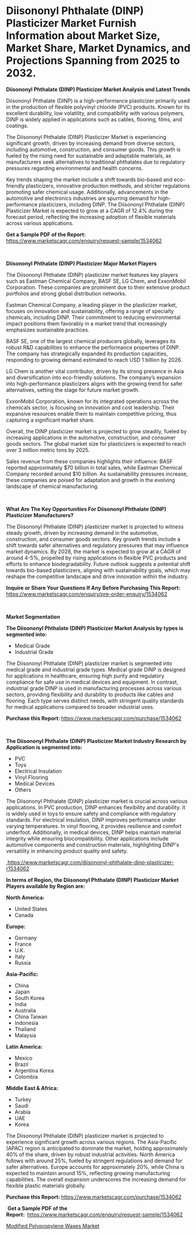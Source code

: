 <p><h1>Diisononyl Phthalate (DINP) Plasticizer Market Furnish Information about Market Size, Market Share, Market Dynamics, and Projections Spanning from 2025 to 2032.</h1></p><p><strong>Diisononyl Phthalate (DINP) Plasticizer Market Analysis and Latest Trends</strong></p>
<p><p>Diisononyl Phthalate (DINP) is a high-performance plasticizer primarily used in the production of flexible polyvinyl chloride (PVC) products. Known for its excellent durability, low volatility, and compatibility with various polymers, DINP is widely applied in applications such as cables, flooring, films, and coatings. </p><p>The Diisononyl Phthalate (DINP) Plasticizer Market is experiencing significant growth, driven by increasing demand from diverse sectors, including automotive, construction, and consumer goods. This growth is fueled by the rising need for sustainable and adaptable materials, as manufacturers seek alternatives to traditional phthalates due to regulatory pressures regarding environmental and health concerns. </p><p>Key trends shaping the market include a shift towards bio-based and eco-friendly plasticizers, innovative production methods, and stricter regulations promoting safer chemical usage. Additionally, advancements in the automotive and electronics industries are spurring demand for high-performance plasticizers, including DINP. The Diisononyl Phthalate (DINP) Plasticizer Market is expected to grow at a CAGR of 12.4% during the forecast period, reflecting the increasing adoption of flexible materials across various applications.</p></p>
<p><strong>Get a Sample PDF of the Report:&nbsp;</strong> <a href="https://www.marketscagr.com/enquiry/request-sample/1534062?utm_campaign=1868&utm_medium=2&utm_source=Github&utm_content=ia&utm_term=02022025&utm_id=diisononyl-phthalate-dinp-plasticizer">https://www.marketscagr.com/enquiry/request-sample/1534062</a></p>
<p>&nbsp;</p>
<p><strong>Diisononyl Phthalate (DINP) Plasticizer Major Market Players</strong></p>
<p><p>The Diisononyl Phthalate (DINP) plasticizer market features key players such as Eastman Chemical Company, BASF SE, LG Chem, and ExxonMobil Corporation. These companies are prominent due to their extensive product portfolios and strong global distribution networks. </p><p>Eastman Chemical Company, a leading player in the plasticizer market, focuses on innovation and sustainability, offering a range of specialty chemicals, including DINP. Their commitment to reducing environmental impact positions them favorably in a market trend that increasingly emphasizes sustainable practices.</p><p>BASF SE, one of the largest chemical producers globally, leverages its robust R&D capabilities to enhance the performance properties of DINP. The company has strategically expanded its production capacities, responding to growing demand estimated to reach USD 1 billion by 2026. </p><p>LG Chem is another vital contributor, driven by its strong presence in Asia and diversification into eco-friendly solutions. The company’s expansion into high-performance plasticizers aligns with the growing trend for safer alternatives, setting the stage for future market growth.</p><p>ExxonMobil Corporation, known for its integrated operations across the chemicals sector, is focusing on innovation and cost leadership. Their expansive resources enable them to maintain competitive pricing, thus capturing a significant market share.</p><p>Overall, the DINP plasticizer market is projected to grow steadily, fueled by increasing applications in the automotive, construction, and consumer goods sectors. The global market size for plasticizers is expected to reach over 3 million metric tons by 2025. </p><p>Sales revenue from these companies highlights their influence: BASF reported approximately $70 billion in total sales, while Eastman Chemical Company recorded around $10 billion. As sustainability pressures increase, these companies are poised for adaptation and growth in the evolving landscape of chemical manufacturing.</p></p>
<p>&nbsp;</p>
<p><strong>What Are The Key Opportunities For Diisononyl Phthalate (DINP) Plasticizer Manufacturers?</strong></p>
<p><p>The Diisononyl Phthalate (DINP) plasticizer market is projected to witness steady growth, driven by increasing demand in the automotive, construction, and consumer goods sectors. Key growth trends include a shift towards safer alternatives and regulatory pressures that may influence market dynamics. By 2028, the market is expected to grow at a CAGR of around 4-5%, propelled by rising applications in flexible PVC products and efforts to enhance biodegradability. Future outlook suggests a potential shift towards bio-based plasticizers, aligning with sustainability goals, which may reshape the competitive landscape and drive innovation within the industry.</p></p>
<p><strong>Inquire or Share Your Questions If Any Before Purchasing This Report:</strong> <a href="https://www.marketscagr.com/enquiry/pre-order-enquiry/1534062?utm_campaign=1868&utm_medium=2&utm_source=Github&utm_content=ia&utm_term=02022025&utm_id=diisononyl-phthalate-dinp-plasticizer">https://www.marketscagr.com/enquiry/pre-order-enquiry/1534062</a></p>
<p>&nbsp;</p>
<p><strong>Market Segmentation</strong></p>
<p><strong>The Diisononyl Phthalate (DINP) Plasticizer Market Analysis by types is segmented into:</strong></p>
<p><ul><li>Medical Grade</li><li>Industrial Grade</li></ul></p>
<p><p>The Diisononyl Phthalate (DINP) plasticizer market is segmented into medical grade and industrial grade types. Medical grade DINP is designed for applications in healthcare, ensuring high purity and regulatory compliance for safe use in medical devices and equipment. In contrast, industrial grade DINP is used in manufacturing processes across various sectors, providing flexibility and durability to products like cables and flooring. Each type serves distinct needs, with stringent quality standards for medical applications compared to broader industrial uses.</p></p>
<p><strong>Purchase this Report:&nbsp;</strong><a href="https://www.marketscagr.com/purchase/1534062?utm_campaign=1868&utm_medium=2&utm_source=Github&utm_content=ia&utm_term=02022025&utm_id=diisononyl-phthalate-dinp-plasticizer">https://www.marketscagr.com/purchase/1534062</a></p>
<p>&nbsp;</p>
<p><strong>The Diisononyl Phthalate (DINP) Plasticizer Market Industry Research by Application is segmented into:</strong></p>
<p><ul><li>PVC</li><li>Toys</li><li>Electrical Insulation</li><li>Vinyl Flooring</li><li>Medical Devices</li><li>Others</li></ul></p>
<p><p>The Diisononyl Phthalate (DINP) plasticizer market is crucial across various applications. In PVC production, DINP enhances flexibility and durability. It is widely used in toys to ensure safety and compliance with regulatory standards. For electrical insulation, DINP improves performance under varying temperatures. In vinyl flooring, it provides resilience and comfort underfoot. Additionally, in medical devices, DINP helps maintain material integrity while ensuring biocompatibility. Other applications include automotive components and construction materials, highlighting DINP's versatility in enhancing product quality and safety.</p></p>
<p><a href="https://www.marketscagr.com/diisononyl-phthalate-dinp-plasticizer-r1534062?utm_campaign=1868&utm_medium=2&utm_source=Github&utm_content=ia&utm_term=02022025&utm_id=diisononyl-phthalate-dinp-plasticizer">&nbsp;https://www.marketscagr.com/diisononyl-phthalate-dinp-plasticizer-r1534062</a></p>
<p><strong>In terms of Region, the Diisononyl Phthalate (DINP) Plasticizer Market Players available by Region are:</strong></p>
<p>
    <p> <strong> North America: </strong>
        <ul>
            <li>United States</li>
            <li>Canada</li>
        </ul>
        </p> 
    <p> <strong> Europe: </strong>
        <ul>
            <li>Germany</li>
            <li>France</li>
            <li>U.K.</li>
            <li>Italy</li>
            <li>Russia</li>
        </ul>
        </p> 
    <p> <strong> Asia-Pacific: </strong>
        <ul>
            <li>China</li>
            <li>Japan</li>
            <li>South Korea</li>
            <li>India</li>
            <li>Australia</li>
            <li>China Taiwan</li>
            <li>Indonesia</li>
            <li>Thailand</li>
            <li>Malaysia</li>
        </ul>
        </p> 
    <p> <strong> Latin America: </strong>
        <ul>
            <li>Mexico</li>
            <li>Brazil</li>
            <li>Argentina Korea</li>
            <li>Colombia</li>
        </ul>
        </p> 
    <p> <strong> Middle East & Africa: </strong>
        <ul>
            <li>Turkey</li>
            <li>Saudi</li>
            <li>Arabia</li>
            <li>UAE</li>
            <li>Korea</li>
        </ul>
    </p>
    </p>
<p><p>The Diisononyl Phthalate (DINP) plasticizer market is projected to experience significant growth across various regions. The Asia-Pacific (APAC) region is anticipated to dominate the market, holding approximately 40% of the share, driven by robust industrial activities. North America follows with around 25%, fueled by stringent regulations and demand for safer alternatives. Europe accounts for approximately 20%, while China is expected to maintain around 15%, reflecting growing manufacturing capabilities. The overall expansion underscores the increasing demand for flexible plastic materials globally.</p></p>
<p><strong>Purchase this Report: </strong><a href="https://www.marketscagr.com/purchase/1534062?utm_campaign=1868&utm_medium=2&utm_source=Github&utm_content=ia&utm_term=02022025&utm_id=diisononyl-phthalate-dinp-plasticizer">https://www.marketscagr.com/purchase/1534062</a></p>
<p>&nbsp;<strong>Get a Sample PDF of the Report:&nbsp;&nbsp;</strong><a href="https://www.marketscagr.com/enquiry/request-sample/1534062?utm_campaign=1868&utm_medium=2&utm_source=Github&utm_content=ia&utm_term=02022025&utm_id=diisononyl-phthalate-dinp-plasticizer">https://www.marketscagr.com/enquiry/request-sample/1534062</a></p>
<p><strong></strong></p>
<p><p><a href="https://github.com/Krish2023na/Market-Research-Report-List-7/blob/main/modified-polypropylene-waxes-market.md?utm_campaign=1868&utm_medium=2&utm_source=Github&utm_content=ia&utm_term=02022025&utm_id=diisononyl-phthalate-dinp-plasticizer">Modified Polypropylene Waxes Market</a></p></p>